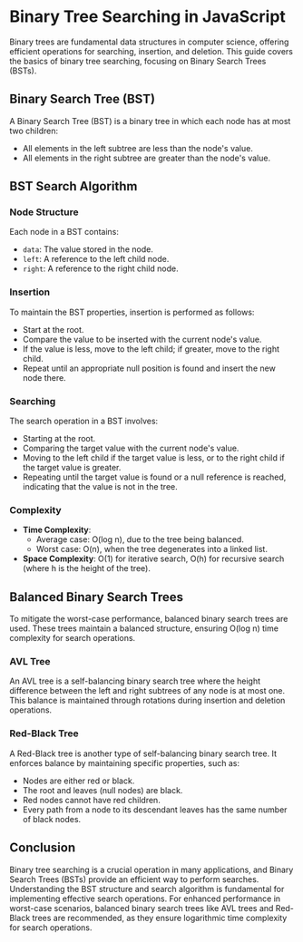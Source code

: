 # Binary Tree Searching in JavaScript

Binary trees are fundamental data structures in computer science, offering efficient operations for searching, insertion, and deletion. This guide covers the basics of binary tree searching, focusing on Binary Search Trees (BSTs).

## Binary Search Tree (BST)

A Binary Search Tree (BST) is a binary tree in which each node has at most two children:
- All elements in the left subtree are less than the node's value.
- All elements in the right subtree are greater than the node's value.

## BST Search Algorithm

### Node Structure

Each node in a BST contains:
- `data`: The value stored in the node.
- `left`: A reference to the left child node.
- `right`: A reference to the right child node.

### Insertion

To maintain the BST properties, insertion is performed as follows:
- Start at the root.
- Compare the value to be inserted with the current node's value.
- If the value is less, move to the left child; if greater, move to the right child.
- Repeat until an appropriate null position is found and insert the new node there.

### Searching

The search operation in a BST involves:
- Starting at the root.
- Comparing the target value with the current node's value.
- Moving to the left child if the target value is less, or to the right child if the target value is greater.
- Repeating until the target value is found or a null reference is reached, indicating that the value is not in the tree.

### Complexity

- **Time Complexity**: 
  - Average case: O(log n), due to the tree being balanced.
  - Worst case: O(n), when the tree degenerates into a linked list.
- **Space Complexity**: O(1) for iterative search, O(h) for recursive search (where h is the height of the tree).

## Balanced Binary Search Trees

To mitigate the worst-case performance, balanced binary search trees are used. These trees maintain a balanced structure, ensuring O(log n) time complexity for search operations.

### AVL Tree

An AVL tree is a self-balancing binary search tree where the height difference between the left and right subtrees of any node is at most one. This balance is maintained through rotations during insertion and deletion operations.

### Red-Black Tree

A Red-Black tree is another type of self-balancing binary search tree. It enforces balance by maintaining specific properties, such as:
- Nodes are either red or black.
- The root and leaves (null nodes) are black.
- Red nodes cannot have red children.
- Every path from a node to its descendant leaves has the same number of black nodes.

## Conclusion

Binary tree searching is a crucial operation in many applications, and Binary Search Trees (BSTs) provide an efficient way to perform searches. Understanding the BST structure and search algorithm is fundamental for implementing effective search operations. For enhanced performance in worst-case scenarios, balanced binary search trees like AVL trees and Red-Black trees are recommended, as they ensure logarithmic time complexity for search operations.
